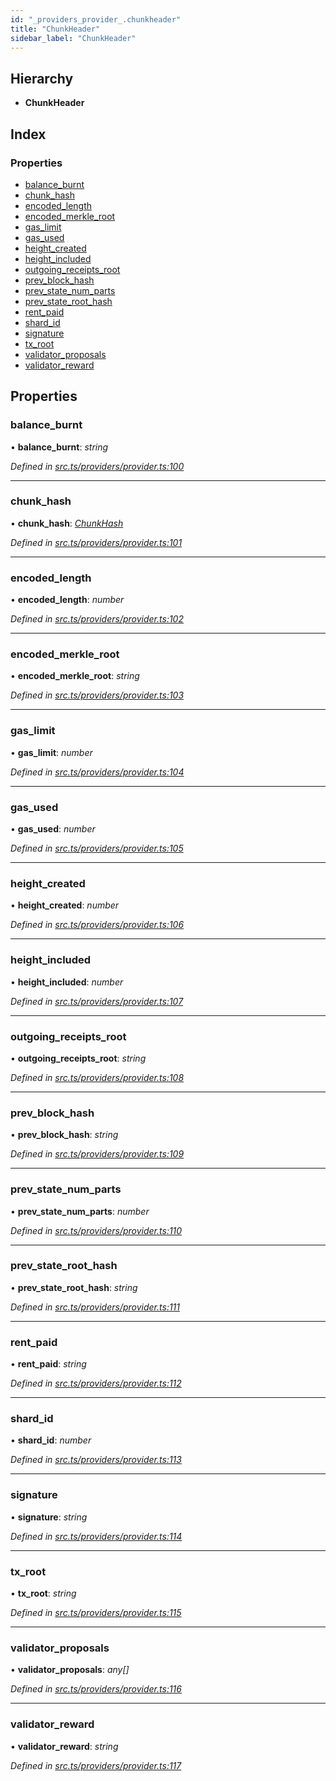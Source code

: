 ```yaml
---
id: "_providers_provider_.chunkheader"
title: "ChunkHeader"
sidebar_label: "ChunkHeader"
---
```


## Hierarchy

* **ChunkHeader**

## Index

### Properties

* [balance_burnt](_providers_provider_.chunkheader.md#balance_burnt)
* [chunk_hash](_providers_provider_.chunkheader.md#chunk_hash)
* [encoded_length](_providers_provider_.chunkheader.md#encoded_length)
* [encoded_merkle_root](_providers_provider_.chunkheader.md#encoded_merkle_root)
* [gas_limit](_providers_provider_.chunkheader.md#gas_limit)
* [gas_used](_providers_provider_.chunkheader.md#gas_used)
* [height_created](_providers_provider_.chunkheader.md#height_created)
* [height_included](_providers_provider_.chunkheader.md#height_included)
* [outgoing_receipts_root](_providers_provider_.chunkheader.md#outgoing_receipts_root)
* [prev_block_hash](_providers_provider_.chunkheader.md#prev_block_hash)
* [prev_state_num_parts](_providers_provider_.chunkheader.md#prev_state_num_parts)
* [prev_state_root_hash](_providers_provider_.chunkheader.md#prev_state_root_hash)
* [rent_paid](_providers_provider_.chunkheader.md#rent_paid)
* [shard_id](_providers_provider_.chunkheader.md#shard_id)
* [signature](_providers_provider_.chunkheader.md#signature)
* [tx_root](_providers_provider_.chunkheader.md#tx_root)
* [validator_proposals](_providers_provider_.chunkheader.md#validator_proposals)
* [validator_reward](_providers_provider_.chunkheader.md#validator_reward)

## Properties

###  balance_burnt

• **balance_burnt**: *string*

*Defined in [src.ts/providers/provider.ts:100](https://github.com/nearprotocol/nearlib/blob/bf1ce09/src.ts/providers/provider.ts#L100)*

___

###  chunk_hash

• **chunk_hash**: *[ChunkHash](../modules/_providers_provider_.md#chunkhash)*

*Defined in [src.ts/providers/provider.ts:101](https://github.com/nearprotocol/nearlib/blob/bf1ce09/src.ts/providers/provider.ts#L101)*

___

###  encoded_length

• **encoded_length**: *number*

*Defined in [src.ts/providers/provider.ts:102](https://github.com/nearprotocol/nearlib/blob/bf1ce09/src.ts/providers/provider.ts#L102)*

___

###  encoded_merkle_root

• **encoded_merkle_root**: *string*

*Defined in [src.ts/providers/provider.ts:103](https://github.com/nearprotocol/nearlib/blob/bf1ce09/src.ts/providers/provider.ts#L103)*

___

###  gas_limit

• **gas_limit**: *number*

*Defined in [src.ts/providers/provider.ts:104](https://github.com/nearprotocol/nearlib/blob/bf1ce09/src.ts/providers/provider.ts#L104)*

___

###  gas_used

• **gas_used**: *number*

*Defined in [src.ts/providers/provider.ts:105](https://github.com/nearprotocol/nearlib/blob/bf1ce09/src.ts/providers/provider.ts#L105)*

___

###  height_created

• **height_created**: *number*

*Defined in [src.ts/providers/provider.ts:106](https://github.com/nearprotocol/nearlib/blob/bf1ce09/src.ts/providers/provider.ts#L106)*

___

###  height_included

• **height_included**: *number*

*Defined in [src.ts/providers/provider.ts:107](https://github.com/nearprotocol/nearlib/blob/bf1ce09/src.ts/providers/provider.ts#L107)*

___

###  outgoing_receipts_root

• **outgoing_receipts_root**: *string*

*Defined in [src.ts/providers/provider.ts:108](https://github.com/nearprotocol/nearlib/blob/bf1ce09/src.ts/providers/provider.ts#L108)*

___

###  prev_block_hash

• **prev_block_hash**: *string*

*Defined in [src.ts/providers/provider.ts:109](https://github.com/nearprotocol/nearlib/blob/bf1ce09/src.ts/providers/provider.ts#L109)*

___

###  prev_state_num_parts

• **prev_state_num_parts**: *number*

*Defined in [src.ts/providers/provider.ts:110](https://github.com/nearprotocol/nearlib/blob/bf1ce09/src.ts/providers/provider.ts#L110)*

___

###  prev_state_root_hash

• **prev_state_root_hash**: *string*

*Defined in [src.ts/providers/provider.ts:111](https://github.com/nearprotocol/nearlib/blob/bf1ce09/src.ts/providers/provider.ts#L111)*

___

###  rent_paid

• **rent_paid**: *string*

*Defined in [src.ts/providers/provider.ts:112](https://github.com/nearprotocol/nearlib/blob/bf1ce09/src.ts/providers/provider.ts#L112)*

___

###  shard_id

• **shard_id**: *number*

*Defined in [src.ts/providers/provider.ts:113](https://github.com/nearprotocol/nearlib/blob/bf1ce09/src.ts/providers/provider.ts#L113)*

___

###  signature

• **signature**: *string*

*Defined in [src.ts/providers/provider.ts:114](https://github.com/nearprotocol/nearlib/blob/bf1ce09/src.ts/providers/provider.ts#L114)*

___

###  tx_root

• **tx_root**: *string*

*Defined in [src.ts/providers/provider.ts:115](https://github.com/nearprotocol/nearlib/blob/bf1ce09/src.ts/providers/provider.ts#L115)*

___

###  validator_proposals

• **validator_proposals**: *any[]*

*Defined in [src.ts/providers/provider.ts:116](https://github.com/nearprotocol/nearlib/blob/bf1ce09/src.ts/providers/provider.ts#L116)*

___

###  validator_reward

• **validator_reward**: *string*

*Defined in [src.ts/providers/provider.ts:117](https://github.com/nearprotocol/nearlib/blob/bf1ce09/src.ts/providers/provider.ts#L117)*

